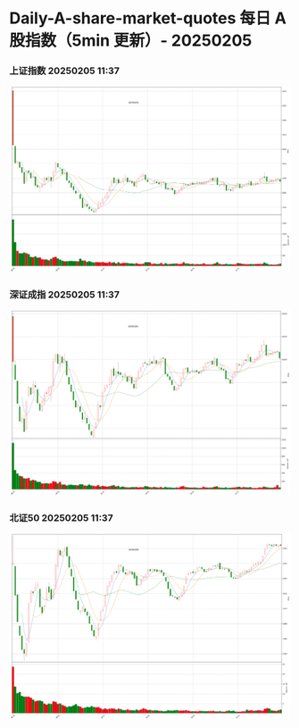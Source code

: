 
# Daily-A-share-market-quotes 每日 A 股指数（5min 更新）- 20250205

### 上证指数 20250205 11:37
![](./fig/2025/2/20250205-sh000001.png)

### 深证成指 20250205 11:37
![](./fig/2025/2/20250205-sz399001.png)

### 北证50 20250205 11:37
![](./fig/2025/2/20250205-bj899050.png)
